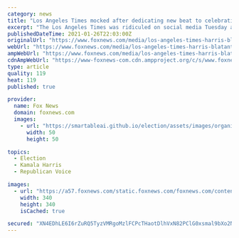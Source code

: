 ```yaml
---
category: news
title: "Los Angeles Times mocked after dedicating new beat to celebrating Kamala Harris: ‘Blatant hagiography’"
excerpt: "The Los Angeles Times was ridiculed on social media Tuesday after announcing it would launch \"Covering Kamala Harris,\" a project described as \"a beat dedicated to her historic rise to the White House."
publishedDateTime: 2021-01-26T22:03:00Z
originalUrl: "https://www.foxnews.com/media/los-angeles-times-harris-blatant-hagiography"
webUrl: "https://www.foxnews.com/media/los-angeles-times-harris-blatant-hagiography"
ampWebUrl: "https://www.foxnews.com/media/los-angeles-times-harris-blatant-hagiography.amp"
cdnAmpWebUrl: "https://www-foxnews-com.cdn.ampproject.org/c/s/www.foxnews.com/media/los-angeles-times-harris-blatant-hagiography.amp"
type: article
quality: 119
heat: 119
published: true

provider:
  name: Fox News
  domain: foxnews.com
  images:
    - url: "https://smartableai.github.io/election/assets/images/organizations/foxnews.com-50x50.jpg"
      width: 50
      height: 50

topics:
  - Election
  - Kamala Harris
  - Republican Voice

images:
  - url: "https://a57.foxnews.com/static.foxnews.com/foxnews.com/content/uploads/2020/11/340/340/Flood-pic.jpg?ve=1&tl=1"
    width: 340
    height: 340
    isCached: true

secured: "XN4EDhLE6I6rZuRQ5TyzVMRgoMzlFCPcTHaotDlhVxN82PClG0xsmal9bXo2NlYDNgRE2nFEWBTLZxtFOU6KVzSPM7g4froghp7jftKCD+zvnB9zRxmeE/E/hrpOHrPVd4i7UaBpaclH1qYm7qVlAvjP7ixskOcsWeQTel5Jz4/C23C8w8Dk1TFabkeisTWIIrHJ4Z32B6Fcge2UPGH0zZFpVLtTJwVtMSIxbiLaqu62fFMN0I43zPC69Y1DqMt5vDtx3IJ850AEx4twm6K2D9wpNaj8JucbPtGXvPT63qIZQWWtUWxB3EgzvvXiaXms09ZgZ/pzOLtOc0y5NHfrJ3ktg1B6nEm+xXbwO88XUfE=;VfdPq+Kza4l8a4zw3vTFDQ=="
---
```


